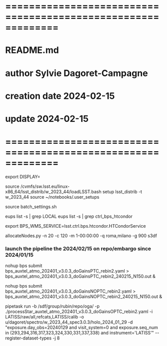 # =============================================================
# README.md
# author Sylvie Dagoret-Campagne
# creation date 2024-02-15
# update 2024-02-15
# =============================================================



export DISPLAY=

source /cvmfs/sw.lsst.eu/linux-x86_64/lsst_distrib/w_2023_44/loadLSST.bash
setup lsst_distrib -t w_2023_44
source ~/notebooks/.user_setups

source batch_settings.sh 

eups list -s | grep LOCAL
eups list -s | grep ctrl_bps_htcondor

export BPS_WMS_SERVICE=lsst.ctrl.bps.htcondor.HTCondorService

allocateNodes.py -n 20 -c 120 -m 1-00:00:00 -q roma,milano -g 900 s3df





### launch the pipeline the 2024/02/15 on repo/embargo since 2024/01/15

nohup bps submit bps_auxtel_atmo_202401_v3.0.3_doGainsPTC_rebin2.yaml > bps_auxtel_atmo_202401_v3.0.3_doGainsPTC_rebin2_240215_N150.out &

nohup bps submit bps_auxtel_atmo_202401_v3.0.3_doGainsNOPTC_rebin2.yaml > bps_auxtel_atmo_202401_v3.0.3_doGainsNOPTC_rebin2_240215_N150.out &






pipetask run -b /sdf/group/rubin/repo/oga/ -p ./processStar_auxtel_atmo_202401_v3.0.3_doGainsOPTC_rebin2.yaml -i LATISS/raw/all,refcats,LATISS/calib -o u/dagoret/spectro/w_2023_44_spec3.0.3/holo_2024_01_29 -d "exposure.day_obs=20240129 and visit_system=0 and exposure.seq_num in (293,294,316,317,323,324,330,331,337,338) and instrument='LATISS'" --register-dataset-types -j 8
